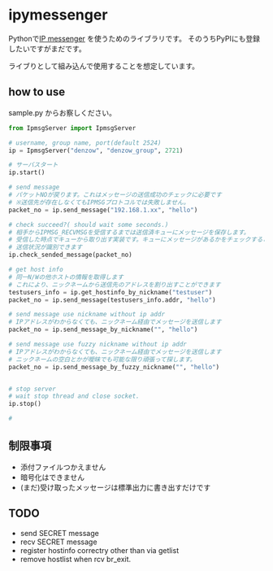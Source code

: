 # ipymessenger

Pythonで[IP messenger](http://ipmsg.org/) を使うためのライブラリです。
そのうちPyPIにも登録したいですがまだです。

ライブりとして組み込んで使用することを想定しています。

## how to use

 sample.py からお察しください。

```python
from IpmsgServer import IpmsgServer

# username, group name, port(default 2524)
ip = IpmsgServer("denzow", "denzow_group", 2721)

# サーバスタート
ip.start()

# send message
# パケットNOが戻ります。これはメッセージの送信成功のチェックに必要です
# ※送信先が存在しなくてもIPMSGプロトコルでは失敗しません。
packet_no = ip.send_message("192.168.1.xx", "hello")

# check succeed?( should wait some seconds.)
# 相手からIPMSG_RECVMSGを受信するまでは送信済キューにメッセージを保存します。
# 受信した時点でキューから取り出す実装です。キューにメッセージがあるかをチェックすることで
# 送信状況が識別できます
ip.check_sended_message(packet_no)

# get host info
# 同一N/Wの他ホストの情報を取得します
# これにより、ニックネームから送信先のアドレスを割り出すことができます
testusers_info = ip.get_hostinfo_by_nickname("testuser")
packet_no = ip.send_message(testusers_info.addr, "hello")

# send message use nickname without ip addr
# IPアドレスがわからなくても、ニックネーム経由でメッセージを送信します
packet_no = ip.send_message_by_nickname("", "hello")

# send message use fuzzy nickname without ip addr
# IPアドレスがわからなくても、ニックネーム経由でメッセージを送信します
# ニックネームの空白とかが曖昧でも可能な限り頑張って探します。
packet_no = ip.send_message_by_fuzzy_nickname("", "hello")


# stop server
# wait stop thread and close socket.
ip.stop()

#
```

## 制限事項

* 添付ファイルつかえません
* 暗号化はできません
* (まだ)受け取ったメッセージは標準出力に書き出すだけです

## TODO

* send SECRET message
* recv SECRET message
* register hostinfo correctry other than via getlist
* remove hostlist when rcv br_exit.